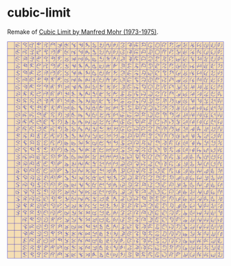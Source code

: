 # cubic-limit

Remake of [Cubic Limit by Manfred Mohr (1973-1975)](http://www.emohr.com/paris-1975/catalog/layoutcatalog75.html).

![cubic limit 1](./cubic1.png)
